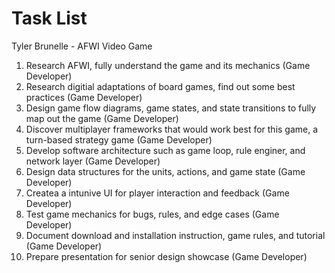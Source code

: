 # Task List
Tyler Brunelle - AFWI Video Game

1. Research AFWI, fully understand the game and its mechanics (Game Developer)
2. Research digitial adaptations of board games, find out some best practices (Game Developer)
3. Design game flow diagrams, game states, and state transitions to fully map out the game (Game Developer)
4. Discover multiplayer frameworks that would work best for this game, a turn-based strategy game (Game Developer)
5. Develop software architecture such as game loop, rule enginer, and network layer (Game Developer)
6. Design data structures for the units, actions, and game state (Game Developer)
7. Createa a intunive UI for player interaction and feedback (Game Developer)
8. Test game mechanics for bugs, rules, and edge cases (Game Developer)
9. Document download and installation instruction, game rules, and tutorial (Game Developer)
10. Prepare presentation for senior design showcase (Game Developer)
